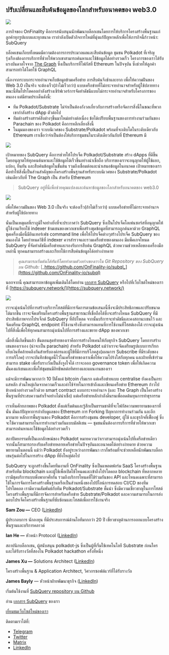 ## ปรับเปลี่ยนและสืบค้นข้อมูลของโลกสำหรับอนาคตของ web3.0


![](https://miro.medium.com/max/1400/1*J5u22qNxndcuCrFJ1mfGqg.png)

ภารกิจของ OnFinality คือการสนับสนุนนักพัฒนาบล็อกเชนโดยการให้บริการโครงสร้างพื้นฐานแก่ลูกค้าทุกรูปแบบและทุกขนาด เรากำลังเปิดตัวกิจการใหม่ที่มุ่งแก้ปัญหาหลักเพื่อให้ภารกิจนี้ก้าวหน้า: SubQuery

บล็อคเชนเกือบทั้งหมดมีความต้องการการประมวลผลและสืบค้นข้อมูล ชุมชน Polkadot ที่เจริญรุ่งเรืองต้องการบริการที่ช่วยให้พวกเขาสามารถค้นหาและใช้ข้อมูลได้อย่างรวดเร็ว โครงการของเราได้รับแรงบันดาลใจจาก [The Graph](https://thegraph.com/) ซึ่งเป็นบริการที่โฟกัสที่ Ethereum ในปัจจุบัน ซึ่งช่วยให้ลูกค้าสามารถทำได้โดยใช้ GraphQL

เนื่องจากระบบกระจายอำนาจเก็บข้อมูลข้ามเครือข่าย การสืบค้นจึงช้าและยาก เพื่อให้ความฝันของ Web 3.0 เป็นจริง จะต้องเร็ว(ถ้าไม่เร็วกว่า) แบบเครือข่ายที่ไม่กระจายอำนาจสำหรับผู้ใช้ปลายทาง ขณะนี้ทีมโปรโตคอลกำลังสร้างเซิร์ฟเวอร์การจัดทำดัชนีแบบไม่กระจายอำนาจสำหรับโครงการของตนเอง แต่มีสามประเด็นดังนี้:

-   ทีม Polkadot/Substrate ไม่จำเป็นต้องกังวลเกี่ยวกับการสร้างหรือจัดการสิ่งนี้ในขณะที่พวกเขากำลังสร้าง dApp ตัวต่อไป
-   ทีมต่างสร้างสรรค์สิ่งต่างๆขึ้นมาใหม่อย่างต่อเนื่อง ข้อได้เปรียบพื้นฐานของการทำงานร่วมกันของ Parachain ของ Polkadot คือการหลีกเลี่ยงสิ่งนี้
-   ในมุมมองของเรา ระบบนิเวศของ Substrate/Polkadot พร้อมที่จะเติบโตในระดับเดียวกับ Ethereum เราเชื่อว่าจำเป็นต้องให้บริการชุมชนในระดับเดียวกันกับที่ Ethereum มี


![](https://miro.medium.com/max/1400/1*l4b4BXWkczVDaHyv30lLQQ.png)

เป้าหมายของ SubQuery คือการช่วยให้โปรเจ็ค Polkadot/Substrate สร้าง dApps ที่ดีขึ้นโดยอนุญาตให้ทุกคนค้นหาและใช้ข้อมูลได้เร็วขึ้นอย่างน่าเชื่อถือ บริการของเราจะอนุญาตให้ผู้ใช้แยก, แปลง, ยืนยัน และสืบค้นข้อมูลในขั้นต้น รวมถึงเชื่อมต่อและนำเสนอข้อมูลในอนาคต เป้าหมายของเราคือทำให้สิ่งนี้เป็นส่วนสำคัญของโครงสร้างพื้นฐานสำหรับระบบนิเวศของ Substrate/Polkadot เช่นเดียวกับที่ The Graph เป็น สำหรับ Ethereum

> SubQuery อยู่ที่นี่เพื่อช่วยคุณแปลงและค้นหาข้อมูลของโลกสำหรับอนาคตของ web3.0

![](https://miro.medium.com/max/1000/1*IHstJG-hBwQzicLdWkGR5w.png)

เพื่อให้ความฝันของ Web 3.0 เป็นจริง จะต้องเร็ว(ถ้าไม่เร็วกว่า) แบบเครือข่ายที่ไม่กระจายอำนาจสำหรับผู้ใช้ปลายทาง

นั่นเป็นเหตุผลที่เราภูมิใจอย่างยิ่งที่จะประกาศว่า SubQuery ซึ่งเป็นโปรเจ็คโอเพ่นซอร์สที่อนุญาตให้ผู้ใช้งานเรียกใช้ indexer ข้ามเชนของพวกเขาเพื่อสร้างชุดข้อมูลที่สามารถถูกค้นหาด้วย GraphQL ชุดเครื่องมือนี้มีอินเทอร์เฟซ command line เพื่อให้โปรเจ็คต่างๆสร้างโปรเจ็ค SubQuery ของตนเองได้ โดยกำหนดวิธีที่ indexer ควรสำรวจและรวมเครือข่ายของตนเอง มีแพ็คเกจโหนด SubQuery ที่จัดทำดัชนีเครือข่ายและรองรับการสืบค้น GraphQL ด้วยความช่วยเหลือของเครื่องมือเหล่านี้ ทุกคนสามารถสร้างและเรียกใช้การสืบค้นข้อมูลได้อย่างง่ายดาย

> _คุณสามารถเริ่มต้นได้ทันทีโดยทำตามตัวอย่างของเราใน Git Repository ของ SubQuery บน Github:_ [_https://github.com/OnFinality-io/subql_](https://github.com/OnFinality-io/subql)

นอกจากนี้ คุณสามารถหาข้อมูลเพิ่มเติมได้โดยอ่าน [เอกสาร SubQuery](https://doc.subquery.network/) หรือไปที่เว็บไซต์ใหม่ของเราที่ [https://subquery.network/](https://subquery.network/)

![](https://miro.medium.com/max/1000/1*3oA1Hvns1vrImTsmowO_Jw.png)

เราจะมุ่งเน้นไปที่การสร้างบริการโฮสต์ที่มีการจัดการตามข้อเสนอนี้ซึ่งจะมีประสิทธิภาพและปรับขนาดได้มากขึ้น เราจะจัดเตรียมโครงสร้างพื้นฐานสาธารณะที่เชื่อถือได้ซึ่งจะสร้างโหนด SubQuery ที่มีประสิทธิภาพจากโปรเจ็กต์ SubQuery ที่อัปโหลด จากนั้นบริการจะทำดัชนีและคงสถานะเชนไว้ และจัดเตรียม GraphQL endpoint ที่ใช้งานจริงซึ่งสามารถแทนที่การใช้งานที่โฮสต์เองได้ เราจะมุ่งเน้นไปที่สิ่งนี้เพื่อให้ทุกคนสามารถมุ่งเน้นไปที่การสร้างและขยาย dApp ของพวกเขา

เมื่อสิ่งนี้เกิดขึ้นแล้ว ขั้นตอนสุดท้ายของเราคือการสร้างโทเคนให้กับธุรกิจ SubQuery โดยการสร้างเชนของเราเอง (น่าจะเป็น parachain) สำหรับ Polkadot แม้ว่าเราจะจัดเตรียมรูปแบบการเรียกเก็บเงินที่คล้ายคลึงกันสำหรับองค์กรและผู้ใช้ที่มีการบริโภคสูง(แผนการ Subscribe ที่มีระดับของการบริโภค) เราจะบันทึกข้อมูลนี้ไว้ในเครือข่ายของเราเพื่อให้ความโปร่งใสกับทุกคน และฝ่ายที่เข้าร่วมสามารถ stake เพื่อรับรางวัลเป็นสิ่งจูงใจได้ เราจะออก governance token เพื่อให้เกิดความมั่นคงแก่เชนและเพื่อให้ชุมชนมีอิทธิพลต่อทิศทางและแผนงานของเรา

แม้จะมีการพัฒนามากกว่า 10 ปีตั้งแต่ bitcoin เริ่มแรก แต่เครือข่ายแบบ centralise ยังคงเป็นกระแสหลัก ส่วนใหญ่เกิดจากความเร็วและค่าใช้จ่ายในการเข้าถึงและเขียนเครือข่าย Ethereum ก้าวไปข้างหน้าอย่างรวดเร็วด้วย smart contract แบบกระจายอำนาจ (และ The Graph เป็นโครงสร้างพื้นฐานที่ประสบความสำเร็จอย่างไม่น่าเชื่อ) แต่เครือข่ายหลักกำลังดิ้นรนเพื่อลดต้นทุนการทำธุรกรรม

เราเห็นศักยภาพของ Polkadot ตั้งแต่เริ่มต้นและรู้สึกเป็นธรรมชาติที่จะโฟกัสความพยายามของเราที่นั่น มันแก้ปัญหาการกำกับดูแลของ Ethereum การ Forking ปัญหาการทำงานร่วมกัน และอีกมากมาย หลักการพื้นฐานของ Polkadot คือการสร้างชุมชน developer, ผู้ใช้ และธุรกิจที่เฟื่องฟู ซึ่งจะใช้ความสามารถในการทำงานร่วมกันแบบมัลติเชน — ชุมชนนั้นต้องการบริการที่ช่วยให้พวกเขาสามารถค้นหาและใช้ข้อมูลได้อย่างรวดเร็ว

สถาปัตยกรรมที่เป็นเอกลักษณ์ของ Polkadot หมายความว่าเราสามารถมุ่งเน้นไปที่เครือข่ายเดียว จากนั้นก็สามารถรองรับเครือข่ายหลายเครือข่ายในปัจจุบันและอนาคตได้อย่างง่ายดาย ด้วยความพยายามในตอนนี้ แม้ว่า Polkadot ยังอยู่ระหว่างการพัฒนา เราก็พร้อมที่จะช่วยเหลือนักพัฒนาบล็อกเชนรุ่นต่อไปในการสร้าง dApp ที่ยิ่งใหญ่ต่อไป

SubQuery จะถูกสร้างขึ้นโดยทีมงานที่ OnFinality ซึ่งเป็นแพลตฟอร์ม SaaS โครงสร้างพื้นฐานสำหรับทีม blockchain และผู้ใช้เพื่อเปิดใช้โหนดและเข้าถึงโปรโตคอล blockchain ที่หลากหลาย เรามีชุดบริการแบบพึ่งพาอาศัยกัน รวมถึงบริการโหนดที่ใช้ร่วมกันของ API และโหนดเฉพาะที่สามารถใช้ในการจัดการโครงสร้างพื้นฐานหรือเป็นส่วนหนึ่งของไปป์ไลน์การทดสอบ CI/CD ของทีมโปรโตคอล เรามีความสัมพันธ์กับทีม Polkadot/Substrate ชั้นนำ ซึ่งมีความเชี่ยวชาญในการโฮสต์โครงสร้างพื้นฐานที่มีการจัดการสำหรับเครือข่าย Substrate/Polkadot และความสามารถในการส่งมอบโปรเจ็คโครงสร้างพื้นฐานที่ซับซ้อนและโฮสต์เพื่อการใช้งานจริง

**Sam Zou —** CEO ([LinkedIn](https://www.linkedin.com/in/sam-zou-5b8169a/))

ผู้ประกอบการ นักลงทุน ที่มีประสบการณ์ด้านไอทีมากกว่า 20 ปี เชี่ยวชาญด้านการออกแบบโครงสร้างพื้นฐานและบริการคลาวด์

**Ian He —** หัวหน้า Protocol ([LinkedIn](https://www.linkedin.com/in/yin-he-7a266345/))

สถาปนิกบล็อกเชน, ผู้สนับสนุน polkadot-js ซึ่งเป็นผู้ที่เริ่มใช้เทคโนโลยี Substrate ก่อนใคร และได้รับรางวัลที่สองใน Polkadot hackathon ครั้งที่หนึ่ง

**James Xu —** Solutions Architect ([LinkedIn](https://www.linkedin.com/in/zhexu/))

โครงสร้างพื้นฐาน & Application Architect, วิศวกรซอฟต์แวร์ที่ได้รับรางวัล

**James Bayly** — หัวหน้าฝ่ายพัฒนาธุรกิจ ([LinkedIn](https://www.linkedin.com/in/james-bayly/))

เริ่มต้นใช้งานที่ [ SubQuery repository บน Github](https://github.com/OnFinality-io/subql)

อ่าน [เอกสาร SubQuery](https://doc.subquery.network/) ของเรา

[เยี่ยมชมเว็บไซต์ใหม่ของเรา](https://subquery.network/)

ติดตามเราได้ที่:

-   [Telegram](https://t.me/subquerynetwork)
-   [Twitter](https://twitter.com/subquerynetwork)
-   [Matrix](https://matrix.to/#/%23subquery:matrix.org)
-   [LinkedIn](https://www.linkedin.com/company/subquery)